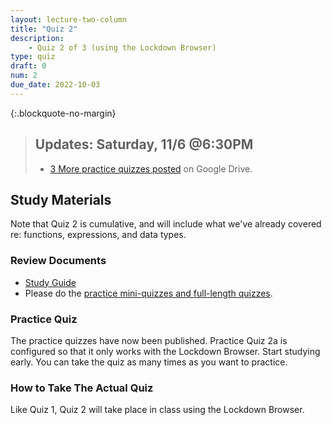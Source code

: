 ```yaml
---
layout: lecture-two-column
title: "Quiz 2"
description:
    - Quiz 2 of 3 (using the Lockdown Browser)
type: quiz
draft: 0
num: 2
due_date: 2022-10-03
---
```


{:.blockquote-no-margin}
> ## Updates: Saturday, 11/6 @6:30PM
> * <a href="https://drive.google.com/drive/folders/1EAjIf9HlsVCZT6uGnV7tVa91i8X6Gu5i?usp=sharing" target="_blank">3 More practice quizzes posted</a> on Google Drive.

## Study Materials
Note that Quiz 2 is cumulative, and will include what we've already covered re: functions, expressions, and data types.

### Review Documents
* <a href="https://docs.google.com/document/d/1Tlwg_6pWzLiGfFf0voTABARwHygEfMZR71LAUflcMK8/edit?usp=sharing" target="_blank">Study Guide</a>
* Please do the <a href="https://canvas.northwestern.edu/courses/149580/quizzes" target="_blank">practice mini-quizzes and full-length quizzes</a>.

### Practice Quiz
The practice quizzes have now been published. Practice Quiz 2a is configured so that it only works with the Lockdown Browser. Start studying early. You can take the quiz as many times as you want to practice.

### How to Take The Actual Quiz

Like Quiz 1, Quiz 2 will take place in class using the Lockdown Browser.
